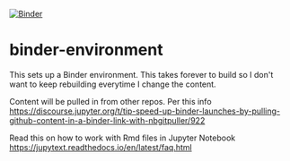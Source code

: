 [![Binder](https://mybinder.org/badge_logo.svg)](https://mybinder.org/v2/gh/atsa-es/binder-environment/HEAD)

# binder-environment

This sets up a Binder environment. This takes forever to build so I don't want to keep rebuilding everytime I change the content.

Content will be pulled in from other repos. Per this info
https://discourse.jupyter.org/t/tip-speed-up-binder-launches-by-pulling-github-content-in-a-binder-link-with-nbgitpuller/922

Read this on how to work with Rmd files in Jupyter Notebook
https://jupytext.readthedocs.io/en/latest/faq.html
